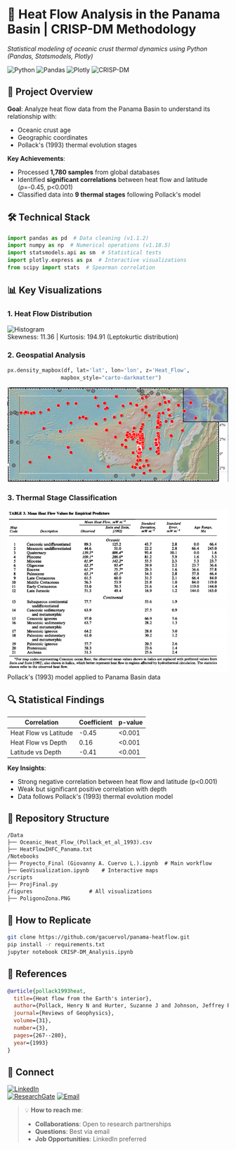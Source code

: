 # 🌋 Heat Flow Analysis in the Panama Basin | CRISP-DM Methodology  
*Statistical modeling of oceanic crust thermal dynamics using Python (Pandas, Statsmodels, Plotly)*  

![Python](https://img.shields.io/badge/Python-3.8+-blue?logo=python) ![Pandas](https://img.shields.io/badge/Pandas-1.1.2-red) ![Plotly](https://img.shields.io/badge/Plotly-5.0+-lightblue) ![CRISP-DM](https://img.shields.io/badge/Methodology-CRISP--DM-orange)

## 📌 Project Overview  
**Goal**: Analyze heat flow data from the Panama Basin to understand its relationship with:  
- Oceanic crust age  
- Geographic coordinates  
- Pollack's (1993) thermal evolution stages  

**Key Achievements**:
- Processed **1,780 samples** from global databases
- Identified **significant correlations** between heat flow and latitude (ρ=-0.45, p<0.001)
- Classified data into **9 thermal stages** following Pollack's model

## 🛠️ Technical Stack
```python
import pandas as pd  # Data cleaning (v1.1.2)
import numpy as np  # Numerical operations (v1.18.5)
import statsmodels.api as sm  # Statistical tests
import plotly.express as px  # Interactive visualizations
from scipy import stats  # Spearman correlation
```

## 📊 Key Visualizations
### 1. Heat Flow Distribution
![Histogram](https://i.imgur.com/heatflow_hist.png)  
Skewness: 11.36 | Kurtosis: 194.91 (Leptokurtic distribution)
### 2. Geospatial Analysis
```python
px.density_mapbox(df, lat='lat', lon='lon', z='Heat_Flow',
                 mapbox_style="carto-darkmatter")
```
![Panama Basin Heat Map](https://github.com/gacuervol/oceanic-heatflow/blob/main/figures/PoligonoZona.PNG)  
### 3. Thermal Stage Classification
![Thermal Stages](https://github.com/gacuervol/oceanic-heatflow/blob/main/figures/tabla%20pollack.PNG)
Pollack's (1993) model applied to Panama Basin data

## 🔍 Statistical Findings
| Correlation               | Coefficient | p-value  |
|---------------------------|-------------|----------|
| Heat Flow vs Latitude      | -0.45       | <0.001   |
| Heat Flow vs Depth         | 0.16        | <0.001   |
| Latitude vs Depth          | -0.41       | <0.001   |

**Key Insights**:
- Strong negative correlation between heat flow and latitude (p<0.001)
- Weak but significant positive correlation with depth
- Data follows Pollack's (1993) thermal evolution model

## 📂 Repository Structure
```text
/Data
├── Oceanic_Heat_Flow_(Pollack_et_al_1993).csv
├── HeatFlowIHFC_Panama.txt
/Notebooks
├── Proyecto_Final (Giovanny A. Cuervo L.).ipynb  # Main workflow
├── GeoVisualization.ipynb    # Interactive maps
/scripts
├── ProjFinal.py  
/figures                  # All visualizations
├── PoligonoZona.PNG
```
## 🚀 How to Replicate
```bash
git clone https://github.com/gacuervol/panama-heatflow.git
pip install -r requirements.txt
jupyter notebook CRISP-DM_Analysis.ipynb
```
## 📜 References
```bibtex
@article{pollack1993heat,
  title={Heat flow from the Earth's interior},
  author={Pollack, Henry N and Hurter, Suzanne J and Johnson, Jeffrey R},
  journal={Reviews of Geophysics},
  volume={31},
  number={3},
  pages={267--280},
  year={1993}
}
```
## 🔗 Connect
[![LinkedIn](https://img.shields.io/badge/LinkedIn-Giovanny_Cuervo-0077B5?style=for-the-badge&logo=linkedin)](linkedin.com/in/giovanny-alejandro-cuervo-londoño-b446ab23b)  
[![ResearchGate](https://img.shields.io/badge/ResearchGate-00CCBB?style=for-the-badge&logo=researchgate)]([https://researchgate.net/tu-perfil](https://www.researchgate.net/profile/Giovanny-Cuervo-Londono))  
[![Email](https://img.shields.io/badge/Email-giovanny.cuervo%40alu.ulpgc.es-D14836?style=for-the-badge&logo=gmail)](mailto:giovanny.cuervo101@alu.ulpgc.es)

> 💡 **How to reach me**:  
> - **Collaborations**: Open to research partnerships  
> - **Questions**: Best via email  
> - **Job Opportunities**: LinkedIn preferred
